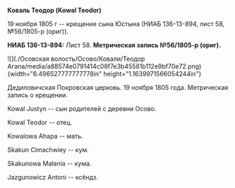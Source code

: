 **Коваль Теодор (Kowal Teodor)**

19 ноября 1805 г -- крещение сына Юстына (НИАБ 136-13-894, лист 58,
№56/1805-р (ориг)).

**НИАБ 136-13-894:** Лист 58. **Метрическая запись №56/1805-р (ориг).**

![](./Осовская волость/Осово/Ковали/Теодор Агапа/media/a88574e0791414c08f7e3b45581b112e9bf70e72.png){width="6.496527777777778in"
height="1.1639971566054244in"}

Дедиловичская Покровская церковь. 19 ноября 1805 года. Метрическая
запись о крещении.

Kowal Justyn -- сын родителей с деревни Осовo.

Kowal Teodor -- отец.

Kowalowa Ahapa -- мать.

Skakun Cimachwiey -- кум.

Skakunowa Małania -- кума.

Jazgunowicz Antoni -- ксёндз.
